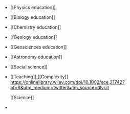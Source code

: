 - [[Physics education]]
- [[Biology education]]
- [[Chemistry education]]
- [[Geology education]]
- [[Geosciences education]]
- [[Astronomy education]]
- [[Social science]]
- [[Teaching]],[[Complexity]]
  https://onlinelibrary.wiley.com/doi/10.1002/sce.21742?af=R&utm_medium=twitter&utm_source=dlvr.it
  
  [[Science]]
-